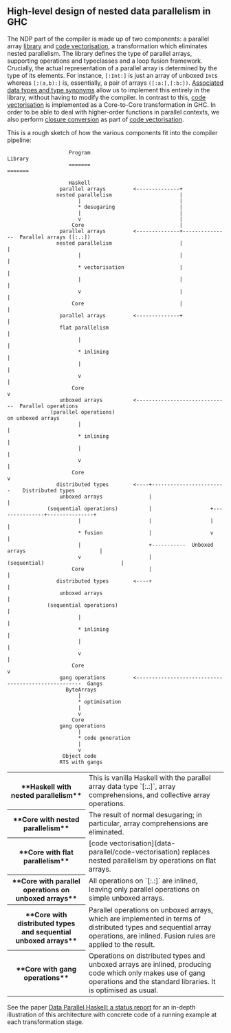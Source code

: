 ## High-level design of nested data parallelism in GHC


The NDP part of the compiler is made up of two components: a parallel array [library](data-parallel/library) and [code vectorisation](data-parallel/code-vectorisation), a transformation which eliminates nested parallelism. The library defines the type of parallel arrays, supporting operations and typeclasses and a loop fusion framework. Crucially, the actual representation of a parallel array is determined by the type of its elements. For instance, `[:Int:]` is just an array of unboxed `Int`s whereas `[:(a,b):]` is, essentially, a pair of arrays `([:a:],[:b:])`. [Associated data types and type synonyms](type-functions) allow us to implement this entirely in the library, without having to modify the compiler. In contrast to this, [code vectorisation](data-parallel/code-vectorisation) is implemented as a Core-to-Core transformation in GHC. In order to be able to deal with higher-order functions in parallel contexts, we also perform [closure conversion](data-parallel/closure-conversion) as part of [code vectorisation](data-parallel/code-vectorisation). 


This is a rough sketch of how the various components fit into the compiler pipeline:

```wiki
                    Program                                                    Library
                    =======                                                    =======

                    Haskell
                 parallel arrays         <--------------+
                nested parallelism                      |
                       |                                |
                       * desugaring                     |
                       |                                |
                       v                                |
                     Core                               |
                 parallel arrays         <--------------+---------------  Parallel arrays ([:.:])
                nested parallelism                      |                         |
                       |                                |                         |
                       * vectorisation                  |                         |
                       |                                |                         |
                       v                                |                         |
                     Core                               |                         |
                 parallel arrays         <--------------+                         |
                 flat parallelism                                                 |
                       |                                                          |
                       * inlining                                                 |
                       |                                                          |
                       v                                                          |
                     Core                                                         v
                 unboxed arrays          <------------------------------  Parallel operations
              (parallel operations)                                        on unboxed arrays
                       |                                                          |
                       * inlining                                                 |
                       |                                                          |
                       v                                                          |
                     Core                                                         v
                distributed types        <----+------------------------    Distributed types
                 unboxed arrays               |                                   |
             (sequential operations)          |                   +---------------+---------------+
                       |                      |                   |                               |
                       * fusion               |                   v                               |
                       |                      +-----------  Unboxed arrays                        |
                       v                      |              (sequential)                         |
                     Core                     |                                                   |
                distributed types        <----+                                                   |
                 unboxed arrays                                                                   |
             (sequential operations)                                                              |
                       |                                                                          |
                       * inlining                                                                 |
                       |                                                                          |
                       v                                                                          |
                     Core                                                                         v
                 gang operations         <----------------------------------------------------  Gangs
                   ByteArrays
                       |
                       * optimisation
                       |
                       v
                     Core
                 gang operations
                       |
                       * code generation
                       |
                       v
                  Object code
                 RTS with gangs
```

<table><tr><th>**Haskell with nested parallelism**</th>
<td>
This is vanilla Haskell with the parallel array data type `[:.:]`, array comprehensions, and collective array operations.
</td></tr>
<tr><th>**Core with nested parallelism**</th>
<td>
The result of normal desugaring; in particular, array comprehensions are eliminated.
</td></tr>
<tr><th>**Core with flat parallelism**</th>
<td>[code vectorisation](data-parallel/code-vectorisation) replaces nested parallelism by operations on flat arrays.
</td></tr>
<tr><th>**Core with parallel operations on unboxed arrays**</th>
<td>
All operations on `[:.:]` are inlined, leaving only parallel operations on simple unboxed arrays.
</td></tr>
<tr><th>**Core with distributed types and sequential unboxed arrays**</th>
<td>
Parallel operations on unboxed arrays, which are implemented in terms of distributed types and sequential array operations, are inlined. Fusion rules are applied to the result.
</td></tr>
<tr><th>**Core with gang operations**</th>
<td>
Operations on distributed types and unboxed arrays are inlined, producing code which only makes use of gang operations and the standard libraries. It is optimised as usual.
</td></tr></table>


See the paper [Data Parallel Haskell: a status report](http://www.cse.unsw.edu.au/~chak/papers/CLPKM07.html) for an in-depth illustration of this architecture with concrete code of a running example at each transformation stage.
